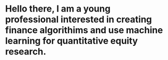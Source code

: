 # Hello there, I am a young professional interested in creating finance algorithims and use machine learning for quantitative equity research. 
